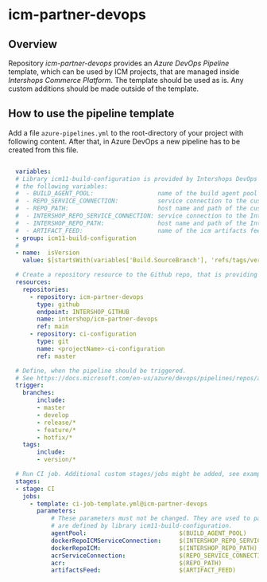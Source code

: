 
# icm-partner-devops

## Overview

Repository *icm-partner-devops* provides an *Azure DevOps Pipeline* template, which can be used by ICM projects, that are managed inside *Intershops Commerce Platform*. The template should be used as is. Any custom additions should be made outside of the template.

## How to use the pipeline template

Add a file `azure-pipelines.yml` to the root-directory of your project with following content. After that, in Azure DevOps a new pipeline has to be created from this file.


```yaml

  variables:
  # Library icm11-build-configuration is provided by Intershops DevOps Environment. It provides
  # the following variables:
  #  - BUILD_AGENT_POOL:                  name of the build agent pool
  #  - REPO_SERVICE_CONNECTION:           service connection to the customer ACR
  #  - REPO_PATH:                         host name and path of the customer ACR
  #  - INTERSHOP_REPO_SERVICE_CONNECTION: service connection to the Intershop container registry
  #  - INTERSHOP_REPO_PATH:               host name and path of the Intershop container registry
  #  - ARTIFACT_FEED:                     name of the icm artifacts feed
  - group: icm11-build-configuration
  # 
  - name:  isVersion
    value: $[startsWith(variables['Build.SourceBranch'], 'refs/tags/version')]

  # Create a repository resource to the Github repo, that is providing the centrally managed CI job.
  resources:
    repositories:
      - repository: icm-partner-devops
        type: github
        endpoint: INTERSHOP_GITHUB
        name: intershop/icm-partner-devops
        ref: main
      - repository: ci-configuration
        type: git
        name: <projectName>-ci-configuration
        ref: master

  # Define, when the pipeline should be triggered.
  # See https://docs.microsoft.com/en-us/azure/devops/pipelines/repos/azure-repos-git?view=azure-devops&tabs=yaml#ci-triggers
  trigger:
    branches:
        include:
        - master
        - develop
        - release/*
        - feature/*
        - hotfix/*
    tags:
        include:
        - version/*

  # Run CI job. Additional custom stages/jobs might be added, see example below.
  stages:
  - stage: CI
    jobs:
      - template: ci-job-template.yml@icm-partner-devops
        parameters:
            # These parameters must not be changed. They are used to pass variables to the ci-job templaten, which
            # are defined by library icm11-build-configuration.
            agentPool:                          $(BUILD_AGENT_POOL)
            dockerRepoICMServiceConnection:     $(INTERSHOP_REPO_SERVICE_CONNECTION)
            dockerRepoICM:                      $(INTERSHOP_REPO_PATH)
            acrServiceConnection:               $(REPO_SERVICE_CONNECTION)
            acr:                                $(REPO_PATH)
            artifactsFeed:                      $(ARTIFACT_FEED)
		
```